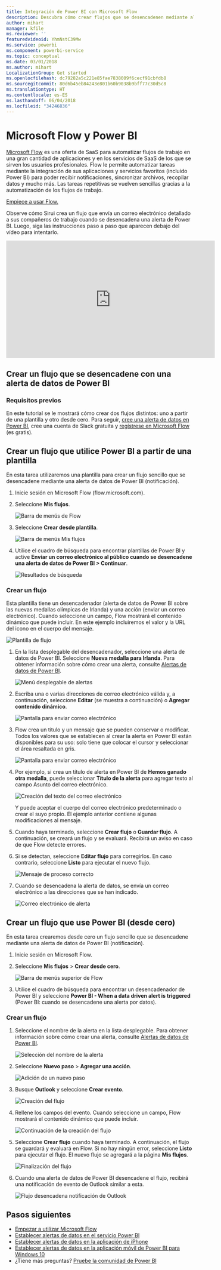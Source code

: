 ```yaml
---
title: Integración de Power BI con Microsoft Flow
description: Descubra cómo crear flujos que se desencadenen mediante alertas de datos de Power BI.
author: mihart
manager: kfile
ms.reviewer: ''
featuredvideoid: YhmNstC39Mw
ms.service: powerbi
ms.component: powerbi-service
ms.topic: conceptual
ms.date: 03/01/2018
ms.author: mihart
LocalizationGroup: Get started
ms.openlocfilehash: dc79282a5c221e85fae7838009f6cecf91cbfdb8
ms.sourcegitcommit: 80d6b45eb84243e801b60b9038b9bff77c30d5c8
ms.translationtype: HT
ms.contentlocale: es-ES
ms.lasthandoff: 06/04/2018
ms.locfileid: "34246836"
---
```

# <a name="microsoft-flow-and-power-bi"></a>Microsoft Flow y Power BI

[Microsoft Flow](https://flow.microsoft.com/en-us/documentation/getting-started) es una oferta de SaaS para automatizar flujos de trabajo en una gran cantidad de aplicaciones y en los servicios de SaaS de los que se sirven los usuarios profesionales. Flow le permite automatizar tareas mediante la integración de sus aplicaciones y servicios favoritos (incluido Power BI) para poder recibir notificaciones, sincronizar archivos, recopilar datos y mucho más. Las tareas repetitivas se vuelven sencillas gracias a la automatización de los flujos de trabajo.

[Empiece a usar Flow.](https://flow.microsoft.com/documentation/getting-started)

Observe cómo Sirui crea un flujo que envía un correo electrónico detallado a sus compañeros de trabajo cuando se desencadena una alerta de Power BI. Luego, siga las instrucciones paso a paso que aparecen debajo del vídeo para intentarlo.

<iframe width="560" height="315" src="https://www.youtube.com/embed/YhmNstC39Mw" frameborder="0" allowfullscreen></iframe>

## <a name="create-a-flow-that-is-triggered-by-a-power-bi-data-alert"></a>Crear un flujo que se desencadene con una alerta de datos de Power BI

### <a name="prerequisites"></a>Requisitos previos
En este tutorial se le mostrará cómo crear dos flujos distintos: uno a partir de una plantilla y otro desde cero. Para seguir, [cree una alerta de datos en Power BI](service-set-data-alerts.md), cree una cuenta de Slack gratuita y [regístrese en Microsoft Flow](https://flow.microsoft.com/en-us/#home-signup) (es gratis).

## <a name="create-a-flow-that-uses-power-bi---from-a-template"></a>Crear un flujo que utilice Power BI a partir de una plantilla
En esta tarea utilizaremos una plantilla para crear un flujo sencillo que se desencadene mediante una alerta de datos de Power BI (notificación).

1. Inicie sesión en Microsoft Flow (flow.microsoft.com).
2. Seleccione **Mis flujos**.
   
   ![Barra de menús de Flow](media/service-flow-integration/power-bi-my-flows.png)
3. Seleccione **Crear desde plantilla**.
   
    ![Barra de menús Mis flujos](media/service-flow-integration/power-bi-template.png)
4. Utilice el cuadro de búsqueda para encontrar plantillas de Power BI y active **Enviar un correo electrónico al público cuando se desencadene una alerta de datos de Power BI > Continuar**.
   
    ![Resultados de búsqueda](media/service-flow-integration/power-bi-flow-alert.png)


### <a name="build-the-flow"></a>Crear un flujo
Esta plantilla tiene un desencadenador (alerta de datos de Power BI sobre las nuevas medallas olímpicas de Irlanda) y una acción (enviar un correo electrónico). Cuando seleccione un campo, Flow mostrará el contenido dinámico que puede incluir.  En este ejemplo incluiremos el valor y la URL del icono en el cuerpo del mensaje.

![Plantilla de flujo](media/service-flow-integration/power-bi-template1.png)

1. En la lista desplegable del desencadenador, seleccione una alerta de datos de Power BI. Seleccione **Nueva medalla para Irlanda**. Para obtener información sobre cómo crear una alerta, consulte [Alertas de datos de Power BI](service-set-data-alerts.md).
   
   ![Menú desplegable de alertas](media/service-flow-integration/power-bi-trigger-flow.png)
2. Escriba una o varias direcciones de correo electrónico válida y, a continuación, seleccione **Editar** (se muestra a continuación) o **Agregar contenido dinámico**. 
   
   ![Pantalla para enviar correo electrónico](media/service-flow-integration/power-bi-flow-email.png)

3. Flow crea un título y un mensaje que se pueden conservar o modificar. Todos los valores que se establecen al crear la alerta en Power BI están disponibles para su uso: solo tiene que colocar el cursor y seleccionar el área resaltada en gris. 

   ![Pantalla para enviar correo electrónico](media/service-flow-integration/power-bi-flow-email-default.png)

1.  Por ejemplo, si crea un título de alerta en Power BI de **Hemos ganado otra medalla**, puede seleccionar **Título de la alerta** para agregar texto al campo Asunto del correo electrónico.

    ![Creación del texto del correo electrónico](media/service-flow-integration/power-bi-flow-message.png)

    Y puede aceptar el cuerpo del correo electrónico predeterminado o crear el suyo propio. El ejemplo anterior contiene algunas modificaciones al mensaje.

1. Cuando haya terminado, seleccione **Crear flujo** o **Guardar flujo**.  A continuación, se creará un flujo y se evaluará.  Recibirá un aviso en caso de que Flow detecte errores.
2. Si se detectan, seleccione **Editar flujo** para corregirlos. En caso contrario, seleccione **Listo** para ejecutar el nuevo flujo.
   
   ![Mensaje de proceso correcto](media/service-flow-integration/power-bi-flow-running.png)
5. Cuando se desencadena la alerta de datos, se envía un correo electrónico a las direcciones que se han indicado.  
   
   ![Correo electrónico de alerta](media/service-flow-integration/power-bi-flow-email2.png)

## <a name="create-a-flow-that-uses-power-bi---from-scratch-blank"></a>Crear un flujo que use Power BI (desde cero)
En esta tarea crearemos desde cero un flujo sencillo que se desencadene mediante una alerta de datos de Power BI (notificación).

1. Inicie sesión en Microsoft Flow.
2. Seleccione **Mis flujos** > **Crear desde cero**.
   
   ![Barra de menús superior de Flow](media/service-flow-integration/power-bi-my-flows.png)
3. Utilice el cuadro de búsqueda para encontrar un desencadenador de Power BI y seleccione **Power BI - When a data driven alert is triggered** (Power BI: cuando se desencadene una alerta por datos).

### <a name="build-your-flow"></a>Crear un flujo
1. Seleccione el nombre de la alerta en la lista desplegable.  Para obtener información sobre cómo crear una alerta, consulte [Alertas de datos de Power BI](service-set-data-alerts.md).
   
    ![Selección del nombre de la alerta](media/service-flow-integration/power-bi-totalstores2.png)
2. Seleccione **Nuevo paso** > **Agregar una acción**.
   
   ![Adición de un nuevo paso](media/service-flow-integration/power-bi-new-step.png)
3. Busque **Outlook** y seleccione **Crear evento**.
   
   ![Creación del flujo](media/service-flow-integration/power-bi-create-event.png)
4. Rellene los campos del evento. Cuando seleccione un campo, Flow mostrará el contenido dinámico que puede incluir.
   
   ![Continuación de la creación del flujo](media/service-flow-integration/power-bi-flow-event.png)
5. Seleccione **Crear flujo** cuando haya terminado.  A continuación, el flujo se guardará y evaluará en Flow. Si no hay ningún error, seleccione **Listo** para ejecutar el flujo.  El nuevo flujo se agregará a la página **Mis flujos**.
   
   ![Finalización del flujo](media/service-flow-integration/power-bi-flow-running.png)
6. Cuando una alerta de datos de Power BI desencadene el flujo, recibirá una notificación de evento de Outlook similar a esta.
   
    ![Flujo desencadena notificación de Outlook](media/service-flow-integration/power-bi-flow-notice.png)

## <a name="next-steps"></a>Pasos siguientes
* [Empezar a utilizar Microsoft Flow](https://flow.microsoft.com/en-us/documentation/getting-started/)
* [Establecer alertas de datos en el servicio Power BI](service-set-data-alerts.md)
* [Establecer alertas de datos en la aplicación de iPhone](mobile-set-data-alerts-in-the-mobile-apps.md)
* [Establecer alertas de datos en la aplicación móvil de Power BI para Windows 10](mobile-set-data-alerts-in-the-mobile-apps.md)
* ¿Tiene más preguntas? [Pruebe la comunidad de Power BI](http://community.powerbi.com/)

